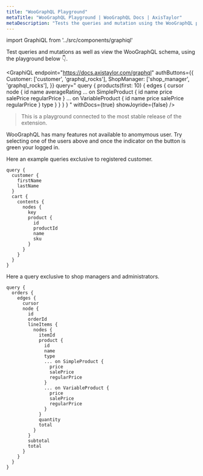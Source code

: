 ```yaml
---
title: "WooGraphQL Playground"
metaTitle: "WooGraphQL Playground | WooGraphQL Docs | AxisTaylor"
metaDescription: "Tests the queries and mutation using the WooGraphQL playground."
---
```


import GraphiQL from '../src/components/graphiql'

Test queries and mutations as well as view the WooGraphQL schema, using the playground below :point_down:.

<GraphiQL
  endpoint="https://docs.axistaylor.com/graphql"
  authButtons={{
    Customer: ['customer', 'graphql_rocks'],
    ShopManager: ['shop_manager', 'graphql_rocks'],
  }}
  query="
    query {
      products(first: 10) {
        edges {
          cursor
          node {
            id
            name
            averageRating
            ... on SimpleProduct {
              id
              name
              price
              salePrice
              regularPrice
            }
            ... on VariableProduct {
              id
              name
              price
              salePrice
              regularPrice
            }
            type
          }
        }
      }
    }
  "
  withDocs={true}
  showJoyride={false}
/>

> This is a playground connected to the most stable release of the extension.

WooGraphQL has many features not available to anomymous user. Try selecting one of the users above and once the indicator on the button is green your logged in.

Here an example queries exclusive to registered customer.

```
query {
  customer {
    firstName
    lastName
  }
  cart {
    contents {
      nodes {
        key
        product {
          id
          productId
          name
          sku
        }
      }
    }
  }
}
```

Here a query exclusive to shop managers and administrators.

```
query {
  orders {
    edges {
      cursor
      node {
        id
        orderId
        lineItems {
          nodes {
            itemId
            product {
              id
              name
              type
              ... on SimpleProduct {
                price
                salePrice
                regularPrice
              }
              ... on VariableProduct {
                price
                salePrice
                regularPrice
              }
            }
            quantity
            total
          }
        }
        subtotal
        total
      }
    }
  }
}
```